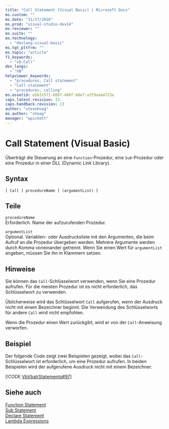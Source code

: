 ```yaml
---
title: "Call Statement (Visual Basic) | Microsoft Docs"
ms.custom: ""
ms.date: "11/17/2016"
ms.prod: "visual-studio-dev14"
ms.reviewer: ""
ms.suite: ""
ms.technology: 
  - "devlang-visual-basic"
ms.tgt_pltfrm: ""
ms.topic: "article"
f1_keywords: 
  - "vb.Call"
dev_langs: 
  - "VB"
helpviewer_keywords: 
  - "procedures, Call statement"
  - "Call statement"
  - "procedures, calling"
ms.assetid: e5b31571-6867-406f-b8e7-a3f9aae4723a
caps.latest.revision: 13
caps.handback.revision: 13
author: "stevehoag"
ms.author: "shoag"
manager: "wpickett"
---
```

# Call Statement (Visual Basic)
Überträgt die Steuerung an eine `Function`\-Prozedur, eine `Sub`\-Prozedur oder eine Prozedur in einer DLL \(Dynamic Link Library\).  
  
## Syntax  
  
```  
[ Call ] procedureName [ (argumentList) ]  
```  
  
## Teile  
 `procedureName`  
 Erforderlich.  Name der aufzurufenden Prozedur.  
  
 `argumentList`  
 Optional.  Variablen\- oder Ausdrucksliste mit den Argumenten, die beim Aufruf an die Prozedur übergeben werden.  Mehrere Argumente werden durch Komma voneinander getrennt.  Wenn Sie einen Wert für `argumentList` angeben, müssen Sie ihn in Klammern setzen.  
  
## Hinweise  
 Sie können das `Call`\-Schlüsselwort verwenden, wenn Sie eine Prozedur aufrufen.  Für die meisten Prozedur ist es nicht erforderlich, das Schlüsselwort zu verwenden.  
  
 Üblicherweise wird das Schlüsselwort `Call` aufgerufen, wenn der Ausdruck nicht mit einem Bezeichner beginnt.  Die Verwendung des Schlüsselworts für andere `Call` wird nicht empfohlen.  
  
 Wenn die Prozedur einen Wert zurückgibt, wird er von der `Call`\-Anweisung verworfen.  
  
## Beispiel  
 Der folgende Code zeigt zwei Beispielen gezeigt, wobei das `Call`\-Schlüsselwort ist erforderlich, um eine Prozedur aufrufen.  In beiden Beispielen wird der aufgerufene Ausdruck nicht mit einem Bezeichner.  
  
 [!CODE [VbVbalrStatements#97](../CodeSnippet/VS_Snippets_VBCSharp/VbVbalrStatements#97)]  
  
## Siehe auch  
 [Function Statement](../../../visual-basic/language-reference/statements/function-statement.md)   
 [Sub Statement](../../../visual-basic/language-reference/statements/sub-statement.md)   
 [Declare Statement](../../../visual-basic/language-reference/statements/declare-statement.md)   
 [Lambda Expressions](../../../visual-basic/programming-guide/language-features/procedures/lambda-expressions.md)